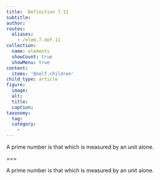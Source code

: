 ```yaml
---
title:  Definition 7.11
subtitle: 
author:
routes:
  aliases:
    - /elem.7.def.11
collection:
  name: elements
  showCount: true
  showMenu: true
content:
  items: '@self.children'
child_type: article
figure:
  image:
  alt:
  title:
  caption:
taxonomy:
  tag:
  category:
    - 
---
```


<p> A <hi rend="bold">prime number</hi> is that which is measured by an unit alone.</p>

===

<p> A <span class="bold">prime number</span> is that which is measured by an unit alone.</p>

